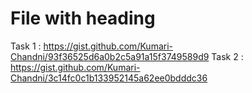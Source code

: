 # File with heading

Task 1 : <https://gist.github.com/Kumari-Chandni/93f36525d6a0b2c5a91a15f3749589d9>
Task 2 : <https://gist.github.com/Kumari-Chandni/3c14fc0c1b133952145a62ee0bdddc36>
